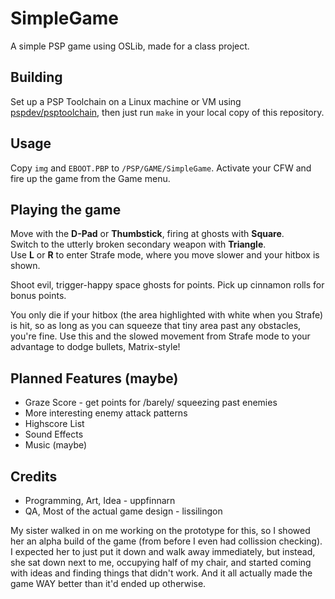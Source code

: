 SimpleGame
==========

A simple PSP game using OSLib, made for a class project.

Building
--------
Set up a PSP Toolchain on a Linux machine or VM using [pspdev/psptoolchain](https://github.com/pspdev/psptoolchain), then just run `make` in your local copy of this repository.

Usage
-----
Copy `img` and `EBOOT.PBP` to `/PSP/GAME/SimpleGame`. Activate your CFW and fire up the game from the Game menu.

Playing the game
----------------
Move with the **D-Pad** or **Thumbstick**, firing at ghosts with **Square**.  
Switch to the utterly broken secondary weapon with **Triangle**.  
Use **L** or **R** to enter Strafe mode, where you move slower and your hitbox is shown.

Shoot evil, trigger-happy space ghosts for points. Pick up cinnamon rolls for bonus points.

You only die if your hitbox (the area highlighted with white when you Strafe) is hit, so as long as you can squeeze that tiny area past any obstacles, you're fine. Use this and the slowed movement from Strafe mode to your advantage to dodge bullets, Matrix-style!

Planned Features (maybe)
------------------------
* Graze Score - get points for /barely/ squeezing past enemies
* More interesting enemy attack patterns
* Highscore List
* Sound Effects
* Music (maybe)

Credits
-------
* Programming, Art, Idea - uppfinnarn
* QA, Most of the actual game design - lissilingon

My sister walked in on me working on the prototype for this, so I showed her an alpha build of the game (from before I even had collission checking). I expected her to just put it down and walk away immediately, but instead, she sat down next to me, occupying half of my chair, and started coming with ideas and finding things that didn't work. And it all actually made the game WAY better than it'd ended up otherwise.
